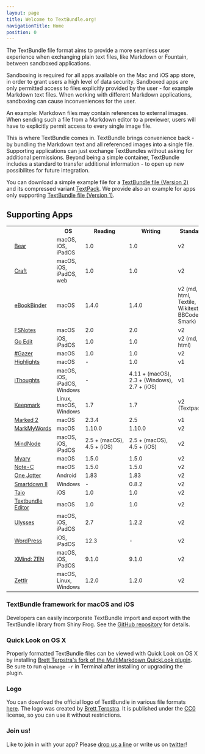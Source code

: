 ```yaml
---
layout: page
title: Welcome to TextBundle.org!
navigationTitle: Home
position: 0
---
```

The TextBundle file format aims to provide a more seamless user experience when exchanging plain text files, like Markdown or Fountain, between sandboxed applications.

Sandboxing is required for all apps available on the Mac and iOS app store, in order to grant users a high level of data security. Sandboxed apps are only permitted access to files explicitly provided by the user - for example Markdown text files. When working with different Markdown applications, sandboxing can cause inconveniences for the user.

An example: Markdown files may contain references to external images. When sending such a file from a Markdown editor to a previewer, users will have to explicitly permit access to every single image file.

This is where TextBundle comes in. TextBundle brings convenience back - by bundling the Markdown text and all referenced images into a single file. Supporting applications can just exchange TextBundles without asking for additional permissions. Beyond being a simple container, TextBundle includes a standard to transfer additional information - to open up new possibilites for future integration.

You can download a simple example file for a [TextBundle file (Version 2)][2] and its compressed variant [TextPack][3]. We provide also an example for apps only supporting [TextBundle file (Version 1)][1].

## Supporting Apps

<table class="apps">
    <tr>
        <th colspan='2'></th>
       <th>OS</th>
        <th class="appreading">Reading</th>
        <th class="appwriting">Writing</th>
        <th class="appstandard">Standard</th>
    </tr>
    <tr>
        <td class="appicon"><a href='http://bear-writer.com/'><img src='images/apps/bear.png' /></a></td>
        <td class="appname"><a href='http://bear-writer.com/'>Bear</a></td>
       <td class="appos">macOS, iOS, iPadOS</td>
        <td class="appreading">1.0</td>
        <td class="appwriting">1.0</td>
        <td class="appstandard">v2</td>
    </tr>
    <tr>
        <td class="appicon"><a href='https://craft.do/'><img src='images/apps/craft.png' /></a></td>
        <td class="appname"><a href='https://craft.do/'>Craft</a></td>
        <td class="appos">macOS, iOS, iPadOS, web</td>
        <td class="appreading">1.0</td>
        <td class="appwriting">1.0</td>
        <td class="appstandard">v2</td>
    </tr>
	<tr>
        <td class="appicon"><a href='https://xelaton.com/index.php?lang=en&rubrik=Applications--eBookBinder'><img src='images/apps/ebookbinder.png' /></a></td>
        <td class="appname"><a href='https://xelaton.com/index.php?lang=en&rubrik=Applications--eBookBinder'>eBookBinder</a></td>
       <td class="appos">macOS</td>
        <td class="appreading">1.4.0</td>
        <td class="appwriting">1.4.0</td>
        <td class="appstandard">v2 (md, html, Textile, Wikitext, BBCode, Smark)</td>
    </tr>
    <tr class="app">
        <td class="appicon"><a href='https://fsnot.es'><img src='images/apps/fsnotes.png' /></a></td>
        <td class="appname"><a href='https://fsnot.es'>FSNotes</a></td>
        <td class="appos">macOS</td>
        <td class="appreading">2.0</td>
        <td class="appwriting">2.0</td>
        <td class="appstandard">v2</td>
    </tr>
    <tr class="app">
        <td class="appicon"><a href='http://basilsalad.com/ios/go-edit/'><img src='images/apps/goedit.png' /></a></td>
        <td class="appname"><a href='http://basilsalad.com/ios/go-edit/'>Go Edit</a></td>
        <td class="appos">iOS, iPadOS</td>
        <td class="appreading">1.0</td>
        <td class="appwriting">1.0</td>
		<td class="appstandard">v2 (md, html)</td>		
    </tr>
    <tr class="app">
        <td class="appicon"><a href='https://xelaton.com/index.php?lang=en&rubrik=Applications--HashGazer'><img src='images/apps/hashgazer.png' /></a></td>
        <td class="appname"><a href='https://xelaton.com/index.php?lang=en&rubrik=Applications--HashGazer'>#Gazer</a></td>
       <td class="appos">macOS</td>
        <td class="appreading">1.0</td>
        <td class="appwriting">1.0</td>
        <td class="appstandard">v2</td>     
    </tr>
    <tr class="app">
        <td class="appicon"><a href='http://www.highlightsapp.net'><img src='images/apps/highlights.png' /></a></td>
        <td class="appname"><a href='http://www.highlightsapp.net'>Highlights</a></td>
       <td class="appos">macOS</td>
        <td class="appreading">-</td>
        <td class="appwriting">1.0</td>
        <td class="appstandard">v1</td>     
    </tr>
    <tr class="app">
        <td class="appicon"><a href='http://www.toketaware.com/'><img src='images/apps/ithoughts.png' /></a></td>
        <td class="appname"><a href='http://www.toketaware.com/'>iThoughts</a></td>
       <td class="appos">macOS, iOS, iPadOS, Windows</td>
        <td class="appreading">-</td>
        <td class="appwriting">4.11&nbsp;+&nbsp;(macOS), 2.3&nbsp;+&nbsp;(Windows), 2.7&nbsp;+&nbsp;(iOS)</td>
		<td class="appstandard">v1</td>		
    </tr>
    <tr class="app">
        <td class="appicon"><a href='https://keepmark.io/'><img src='images/apps/keepmark.png' /></a></td>
        <td class="appname"><a href='https://keepmark.io/'>Keepmark</a></td>
       <td class="appos">Linux, macOS, Windows</td>
        <td class="appreading">1.7</td>
        <td class="appwriting">1.7</td>
        <td class="appstandard">v2 (Textpack)</td>     
    </tr>
    <tr>
        <td class="appicon"><a href='http://www.marked2app.com'><img src='images/apps/marked2.png' /></a></td>
        <td class="appname"><a href='http://www.marked2app.com'>Marked 2</a></td>
       <td class="appos">macOS</td>
        <td class="appreading">2.3.4</td>
        <td class="appwriting">2.5</td>
        <td class="appstandard">v1</td>
    </tr>
    <tr>
        <td class="appicon"><a href='https://xelaton.com/index.php?lang=en&rubrik=Applications--MarkMyWords'><img src='images/apps/markmywords.png' /></a></td>
        <td class="appname"><a href='https://xelaton.com/index.php?lang=en&rubrik=Applications--MarkMyWords'>MarkMyWords</a></td>
        <td class="appos">macOS</td>
        <td class="appreading">1.10.0</td>
        <td class="appwriting">1.10.0</td>
        <td class="appstandard">v2</td>
    </tr>	
    <tr>
        <td class="appicon"><a href='http://www.mindnode.com'><img src='images/apps/mindnode.png' /></a></td>
        <td class="appname"><a href='http://www.mindnode.com'>MindNode</a></td>
       <td class="appos">macOS, iOS, iPadOS</td>
        <td class="appreading">2.5&nbsp;+&nbsp;(macOS), 4.5&nbsp;+&nbsp;(iOS)</td>
        <td class="appwriting">2.5&nbsp;+&nbsp;(macOS), 4.5&nbsp;+&nbsp;(iOS)</td>
        <td class="appstandard">v2</td>
    </tr>
    <tr class="app">
        <td class="appicon"><a href='http://xelaton.com/index.php?lang=en&rubrik=Applications--Myary'><img src='images/apps/myary.png' /></a></td>
        <td class="appname"><a href='http://xelaton.com/index.php?lang=en&rubrik=Applications--Myary'>Myary</a></td>
        <td class="appos">macOS</td>
        <td class="appreading">1.5.0</td>
        <td class="appwriting">1.5.0</td>
		<td class="appstandard">v2</td>		
    </tr>
    <tr class="app">
        <td class="appicon"><a href='http://xelaton.com/index.php?lang=en&rubrik=Applications--Note-C'><img src='images/apps/note-c.png' /></a></td>
        <td class="appname"><a href='http://xelaton.com/index.php?lang=en&rubrik=Applications--Note-C'>Note-C</a></td>
        <td class="appos">macOS</td>
        <td class="appreading">1.5.0</td>
        <td class="appwriting">1.5.0</td>
		<td class="appstandard">v2</td>		
    </tr>
    <tr>
        <td class="appicon"><a href='https://onejotter.com/'><img src='images/apps/onejotter.png' /></a></td>
        <td class="appname"><a href='https://onejotter.com/'>One Jotter</a></td>
        <td class="appos">Android</td>
        <td class="appreading">1.83</td>
        <td class="appwriting">1.83</td>
        <td class="appstandard">v2</td>
    </tr>
    <tr class="app">
        <td class="appicon"><a href='http://www.aflava.com'><img src='images/apps/smartdown.png' /></a></td>
        <td class="appname"><a href='http://www.aflava.com'>Smartdown II</a></td>
       <td class="appos">Windows</td>
        <td class="appreading">-</td>
        <td class="appwriting">0.8.2</td>
		<td class="appstandard">v2</td>		
    </tr>
    <tr class="app">
        <td class="appicon"><a href='https://taio.app'><img src='images/apps/taio.png' /></a></td>
        <td class="appname"><a href='https://taio.app'>Taio</a></td>
       <td class="appos">iOS</td>
        <td class="appreading">1.0</td>
        <td class="appwriting">1.0</td>
        <td class="appstandard">v2</td>     
    </tr>   
    <tr class="app">
        <td class="appicon"><a href='https://xelaton.com/index.php?lang=en&rubrik=Applications--Textbundle%20Editor'><img src='images/apps/textbundle-editor.png' /></a></td>
        <td class="appname"><a href='https://xelaton.com/index.php?lang=en&rubrik=Applications--Textbundle%20Editor'>Textbundle Editor</a></td>
       <td class="appos">macOS</td>
        <td class="appreading">1.0</td>
        <td class="appwriting">1.0</td>
        <td class="appstandard">v2</td>     
    </tr>	
    <tr class="app">
        <td class="appicon"><a href='https://www.ulysses.app'><img src='images/apps/ulysses.png' /></a></td>
        <td class="appname"><a href='https://www.ulysses.app'>Ulysses</a></td>
       <td class="appos">macOS, iOS, iPadOS</td>
        <td class="appreading">2.7</td>
        <td class="appwriting">1.2.2</td>
        <td class="appstandard">v2</td>     
    </tr>
    <tr class="app">
        <td class="appicon"><a href='https://apps.wordpress.com/mobile/'><img src='images/apps/wordpress.png' /></a></td>
        <td class="appname"><a href='https://apps.wordpress.com/mobile/'>WordPress</a></td>
       <td class="appos">iOS, iPadOS</td>
        <td class="appreading">12.3</td>
        <td class="appwriting">-</td>
        <td class="appstandard">v2</td>     
    </tr>
    <tr class="app">
        <td class="appicon"><a href='https://www.xmind.net/zen/'><img src='images/apps/xmind_zen.png' /></a></td>
        <td class="appname"><a href='https://www.xmind.net/zen/'>XMind: ZEN</a></td>
       <td class="appos">macOS, iOS, iPadOS</td>
        <td class="appreading">9.1.0</td>
        <td class="appwriting">9.1.0</td>
        <td class="appstandard">v2</td>     
    </tr>
    <tr class="app">
        <td class="appicon"><a href='https://www.zettlr.com/'><img src='images/apps/zettlr.png' /></a></td>
        <td class="appname"><a href='https://www.zettlr.com/'>Zettlr</a></td>
       <td class="appos">macOS, Linux, Windows</td>
        <td class="appreading">1.2.0</td>
        <td class="appwriting">1.2.0</td>
        <td class="appstandard">v2</td>     
    </tr>
</table>

### TextBundle framework for macOS and iOS

Developers can easily incorporate TextBundle import and export with the TextBundle library from Shiny Frog. See the [GitHub repository](https://github.com/shinyfrog/TextBundle) for details.


### Quick Look on OS X
Properly formatted TextBundle files can be viewed with Quick Look on OS X by installing [Brett Terpstra's fork of the MultiMarkdown QuickLook plugin][6]. Be sure to run `qlmanage -r` in Terminal after installing or upgrading the plugin.


### Logo
You can download the official logo of TextBundle in various file formats [here](downloads/textbundle-logo.zip). The logo was created by [Brett Terpstra][7]. It is published under the [CC0](https://creativecommons.org/publicdomain/zero/1.0/) license, so you can use it without restrictions.


### Join us!
Like to join in with your app? Please [drop us a line][4] or write us on [twitter][5]!

[1]:    /downloads/example-bundle-v1.zip
[2]:    /downloads/example-bundle-v2.zip
[3]:    /downloads/example.textpack
[4]:    mailto:info@textbundle.org
[5]:    https://twitter.com/txtbndl
[6]:    http://brettterpstra.com/2015/06/03/mmd-quicklook-1-dot-2-with-textbundle-support/
[7]:	http://brettterpstra.com/
